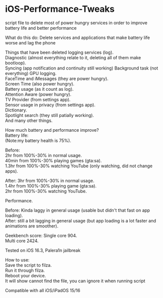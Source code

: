 # iOS-Performance-Tweaks
script file to delete most of power hungry services in order to improve battery life and better performance

What do this do:
Delete services and applications that make battery life worse and lag the phone

Things that have been deleted 
logging services (log).            
Diagnostic (almost everything relate to it, deleting all of them make bootloop).          
Syncing (app notification and continuity still working)
Background task (not everything)
GPU logging.       
FaceTime and iMessages (they are power hungry).           
Screen Time (also power hungry).         
Battery usage (as it count as log).         
Attention Aware (power hungry).          
TV Provider (from settings app).          
Sensor usage in privacy (from settings app).        
Dictionary.            
Spotlight search (they still patially working).     
And many other things.        

How much battery and performance improve?      
Battery life:        
(Note:my battery health is 75%).       
          
Before:         
2hr from 100%-30% in normal usage.          
40min from 100%-30% playing games (gta:sa).     
1.3hr from 100%-30% watching YouTube (only watching, did not change apps).         
              
After:
3hr from 100%-30% in normal usage.        
1.4hr from 100%-30% playing game (gta:sa).       
2hr from 100%-30% watching YouTube.       
         
          
Performance.          
       
Before: Kinda laggy in general usage (usable but didn't that fast on app loading).        
After: still a bit lagging in general usage (but app loading is a lot faster and animations are smoother).         

Geekbench score:
Single core 904.     
Multi core 2424.          
      
Tested on iOS 16.3, Palera1n jailbreak
                 
How to use:           
Save the script to filza.          
Run it through filza.            
Reboot your device.        
It will show cannot find the file, you can ignore it when running script   


Compatible with all iOS/iPadOS 15/16
